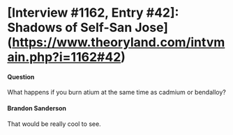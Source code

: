 # [Interview #1162, Entry #42]: Shadows of Self-San Jose](https://www.theoryland.com/intvmain.php?i=1162#42)

#### Question

What happens if you burn atium at the same time as cadmium or bendalloy?

#### Brandon Sanderson

That would be really cool to see.

